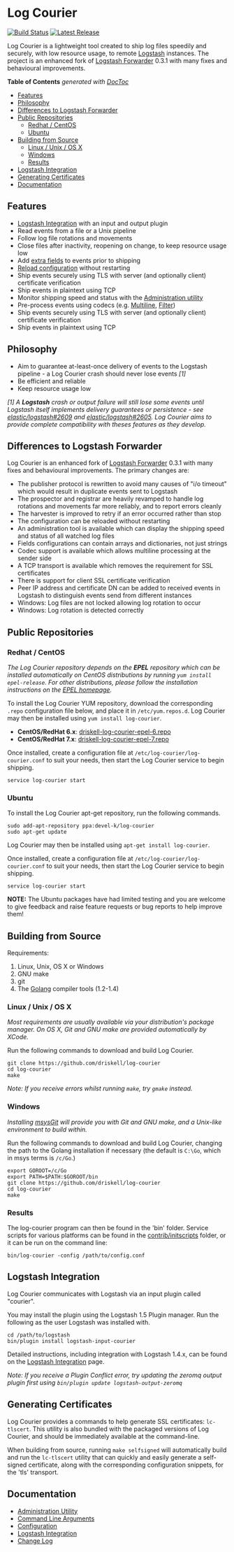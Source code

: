 # Log Courier

[![Build Status](https://img.shields.io/travis/driskell/log-courier/master.svg)](https://travis-ci.org/driskell/log-courier)
[![Latest Release](https://img.shields.io/github/release/driskell/log-courier.svg)](https://github.com/driskell/log-courier/releases/latest)

Log Courier is a lightweight tool created to ship log files speedily and
securely, with low resource usage, to remote [Logstash](http://logstash.net)
instances. The project is an enhanced fork of
[Logstash Forwarder](https://github.com/elasticsearch/logstash-forwarder) 0.3.1
with many fixes and behavioural improvements.

<!-- START doctoc generated TOC please keep comment here to allow auto update -->
<!-- DON'T EDIT THIS SECTION, INSTEAD RE-RUN doctoc TO UPDATE -->
**Table of Contents**  *generated with [DocToc](https://github.com/thlorenz/doctoc)*

- [Features](#features)
- [Philosophy](#philosophy)
- [Differences to Logstash Forwarder](#differences-to-logstash-forwarder)
- [Public Repositories](#public-repositories)
  - [Redhat / CentOS](#redhat--centos)
  - [Ubuntu](#ubuntu)
- [Building from Source](#building-from-source)
  - [Linux / Unix / OS X](#linux--unix--os-x)
  - [Windows](#windows)
  - [Results](#results)
- [Logstash Integration](#logstash-integration)
- [Generating Certificates](#generating-certificates)
- [Documentation](#documentation)

<!-- END doctoc generated TOC please keep comment here to allow auto update -->

## Features

* [Logstash Integration](docs/LogstashIntegration.md) with an input and output
plugin
* Read events from a file or a Unix pipeline
* Follow log file rotations and movements
* Close files after inactivity, reopening on change, to keep resource usage low
* Add [extra fields](docs/Configuration.md#fields) to events prior to shipping
* [Reload configuration](docs/Configuration.md#reloading) without restarting
* Ship events securely using TLS with server (and optionally client) certificate
verification
* Ship events in plaintext using TCP
* Monitor shipping speed and status with the
[Administration utility](docs/AdministrationUtility.md)
* Pre-process events using codecs (e.g. [Multiline](docs/codecs/Multiline.md),
[Filter](docs/codecs/Filter.md))
* Ship events securely using TLS with server (and optionally client) certificate
verification
* Ship events in plaintext using TCP

## Philosophy

* Aim to guarantee at-least-once delivery of events to the Logstash pipeline - a
Log Courier crash should never lose events *[1]*
* Be efficient and reliable
* Keep resource usage low

*[1] A __Logstash__ crash or output failure will still lose some events until
Logstash itself implements delivery guarantees or persistence - see
[elastic/logstash#2609](https://github.com/elastic/logstash/issues/2609) and
[elastic/logstash#2605](https://github.com/elastic/logstash/issues/2605). Log
Courier aims to provide complete compatibility with theses features as they
develop.*

## Differences to Logstash Forwarder

Log Courier is an enhanced fork of
[Logstash Forwarder](https://github.com/elasticsearch/logstash-forwarder) 0.3.1
with many fixes and behavioural improvements. The primary changes are:

* The publisher protocol is rewritten to avoid many causes of "i/o timeout"
which would result in duplicate events sent to Logstash
* The prospector and registrar are heavily revamped to handle log rotations and
movements far more reliably, and to report errors cleanly
* The harvester is improved to retry if an error occurred rather than stop
* The configuration can be reloaded without restarting
* An administration tool is available which can display the shipping speed and
status of all watched log files
* Fields configurations can contain arrays and dictionaries, not just strings
* Codec support is available which allows multiline processing at the sender
side
* A TCP transport is available which removes the requirement for SSL
certificates
* There is support for client SSL certificate verification
* Peer IP address and certificate DN can be added to received events in Logstash
to distinguish events send from different instances
* Windows: Log files are not locked allowing log rotation to occur
* Windows: Log rotation is detected correctly

## Public Repositories

### Redhat / CentOS

*The Log Courier repository depends on the __EPEL__ repository which can be
installed automatically on CentOS distributions by running
`yum install epel-release`. For other distributions, please follow the
installation instructions on the
[EPEL homepage](https://fedoraproject.org/wiki/EPEL).*

To install the Log Courier YUM repository, download the corresponding `.repo`
configuration file below, and place it in `/etc/yum.repos.d`. Log Courier may
then be installed using `yum install log-courier`.

* **CentOS/RedHat 6.x**: [driskell-log-courier-epel-6.repo](https://copr.fedoraproject.org/coprs/driskell/log-courier/repo/epel-6/driskell-log-courier-epel-6.repo)
* **CentOS/RedHat 7.x**:
[driskell-log-courier-epel-7.repo](https://copr.fedoraproject.org/coprs/driskell/log-courier/repo/epel-7/driskell-log-courier-epel-7.repo)

Once installed, create a configuration file at
`/etc/log-courier/log-courier.conf` to suit your needs, then start the Log
Courier service to begin shipping.

    service log-courier start

### Ubuntu

To install the Log Courier apt-get repository, run the following commands.

    sudo add-apt-repository ppa:devel-k/log-courier
    sudo apt-get update

Log Courier may then be installed using `apt-get install log-courier`.

Once installed, create a configuration file at
`/etc/log-courier/log-courier.conf` to suit your needs, then start the Log
Courier service to begin shipping.

    service log-courier start

**NOTE:** The Ubuntu packages have had limited testing and you are welcome to give
feedback and raise feature requests or bug reports to help improve them!

## Building from Source

Requirements:

1. Linux, Unix, OS X or Windows
1. GNU make
1. git
1. The [Golang](http://golang.org/doc/install) compiler tools (1.2-1.4)

### Linux / Unix / OS X

*Most requirements are usually available via your distribution's package
manager. On OS X, Git and GNU make are provided automatically by XCode.*

Run the following commands to download and build Log Courier.

    git clone https://github.com/driskell/log-courier
    cd log-courier
    make

*Note: If you receive errors whilst running `make`, try `gmake` instead.*

### Windows

*Installing [msysGit](http://msysgit.github.io/) will provide you with Git and
GNU make, and a Unix-like environment to build within.*

Run the following commands to download and build Log Courier, changing the path
to the Golang installation if necessary (the default is `C:\Go`, which in msys
terms is `/c/Go`.)

    export GOROOT=/c/Go
    export PATH=$PATH:$GOROOT/bin
    git clone https://github.com/driskell/log-courier
    cd log-courier
    make

### Results

The log-courier program can then be found in the 'bin' folder. Service scripts
for various platforms can be found in the
[contrib/initscripts](contrib/initscripts) folder, or it can be run on the
command line:

    bin/log-courier -config /path/to/config.conf

## Logstash Integration

Log Courier communicates with Logstash via an input plugin called "courier".

You may install the plugin using the Logstash 1.5 Plugin manager. Run the
following as the user Logstash was installed with.

    cd /path/to/logstash
    bin/plugin install logstash-input-courier

Detailed instructions, including integration with Logstash 1.4.x, can be found
on the [Logstash Integration](docs/LogstashIntegration.md) page.

*Note: If you receive a Plugin Conflict error, try updating the zeromq output
plugin first using `bin/plugin update logstash-output-zeromq`*

## Generating Certificates

Log Courier provides a commands to help generate SSL certificates: `lc-tlscert`.
This utility is also bundled with the packaged versions of Log Courier, and
should be immediately available at the command-line.

When building from source, running `make selfsigned` will automatically build
and run the `lc-tlscert` utility that can quickly and easily generate a
self-signed certificate, along with the corresponding configuration snippets,
for the 'tls' transport.

## Documentation

* [Administration Utility](docs/AdministrationUtility.md)
* [Command Line Arguments](docs/CommandLineArguments.md)
* [Configuration](docs/Configuration.md)
* [Logstash Integration](docs/LogstashIntegration.md)
* [Change Log](docs/ChangeLog.md)
